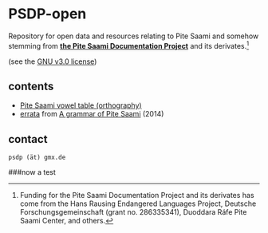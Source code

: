 # PSDP-open
Repository for open data and resources relating to Pite Saami
and somehow stemming from **[the Pite Saami Documentation Project](http://saami.uni-freiburg.de/psdp/)** and its derivates.[^1]

(see the [GNU v3.0 license](LICENSE))

## contents
- [Pite Saami vowel table (orthography)](https://github.com/langdoc/PSDP-open/blob/main/sje-orth/sje-orth-Vs.pdf?raw=true)
- [errata](https://github.com/langdoc/PSDP-open/blob/main/errata/PiteSaamiGrammar2014_errata.pdf?raw=true) from [A grammar of Pite Saami](https://langsci-press.org/catalog/book/17) (2014)


## contact
`psdp (ät) gmx.de`

[^1]: Funding for the Pite Saami Documentation Project and its derivates has come from the Hans Rausing Endangered Languages Project, Deutsche Forschungsgemeinschaft (grant no. 286335341), Duoddara Ráfe Pite Saami Center, and others.

###now a test